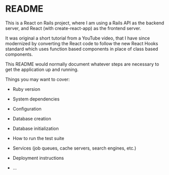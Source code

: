 # README

This is a React on Rails project, where I am using a Rails API as the backend server, and React (with create-react-app) as the frontend server.  

It was original a short tutorial from a YouTube video, that I have since modernized by converting the React code to follow the new React Hooks standard which uses function based components in place of class based components.



This README would normally document whatever steps are necessary to get the
application up and running.

Things you may want to cover:

* Ruby version

* System dependencies

* Configuration

* Database creation

* Database initialization

* How to run the test suite

* Services (job queues, cache servers, search engines, etc.)

* Deployment instructions

* ...
